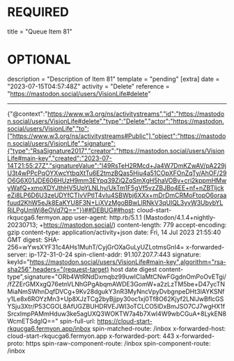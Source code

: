 
# REQUIRED
title = "Queue Item 81"
# OPTIONAL
description = "Description of Item 81"
template = "pending"
[extra]
date = "2023-07-15T04:57:48Z"
activity = "Delete"
reference = "https://mastodon.social/users/VisionLife#delete"

---
{"@context":"https://www.w3.org/ns/activitystreams","id":"https://mastodon.social/users/VisionLife#delete","type":"Delete","actor":"https://mastodon.social/users/VisionLife","to":["https://www.w3.org/ns/activitystreams#Public"],"object":"https://mastodon.social/users/VisionLife","signature":{"type":"RsaSignature2017","creator":"https://mastodon.social/users/VisionLife#main-key","created":"2023-07-14T21:55:27Z","signatureValue":"l49RsTeH2RMcd+Ja4W7DmKZwAV/pA229jU3t4wPPcPqOYXwcYtbqXtTu6E2tmzBQas5Hiu4a51COpXFOnZqTy/AhOF/29O6G6X01JDE606HUzH9mm3EYpq39ZiQZqSmXgH5haVOBv+cri2kppmHMwyWafQ+xmoXDYJthHV5UpYLNLhy/UkTm1F5gVf5vzZBJBo4EE+nf+nZBTljckeZi8LP6D6U3zeUDYfCTIvVPtlT4vIu4SBWbj6XXx+mDrDmCRMoFtopO6oraafuud2KhW5eJk8EaKYU8F3N+LjXVzMgoBBwLIRNkV3qUlQL3yyW3UbvbYLRiLPgUmWj8eOVd7Q=="}}##DEBUG##host: cloud-start-rkqucga6.fermyon.app
user-agent: http.rb/5.1.1 (Mastodon/4.1.4+nightly-20230713; +https://mastodon.social/)
content-length: 779
accept-encoding: gzip
content-type: application/activity+json
date: Fri, 14 Jul 2023 21:55:40 GMT
digest: SHA-256=wYwsXYF31c4AHs1MuhT/CyjGrOXaGuLyUZLotmsGnI4=
x-forwarded-server: ip-172-31-0-24
spin-client-addr: 91.107.207.7:443
signature: keyId="https://mastodon.social/users/VisionLife#main-key",algorithm="rsa-sha256",headers="(request-target) host date digest content-type",signature="ORb4WtRNdDxmqbz99uwlCIaMtCNwFGgdnOmPoOvETgi//fZZErGMXxgQ76etnVLNhGPgAbqmAWDE3GomW+a2zLzTM5be+D47ycTNMiaNmSWhnDqfDVCg+9Kv28dgukY3nR3MyNncVpyDvbgnpeDHt3lAYKSNfy1Le8x6ROYzMn3+Up8XJzTCg2byBjjpy30oc1xj0Tf8O62Kjyf2LNlJwBflcGSYSju3Xtr/P53CGOL8AfUGZBUHDRVEJWI3oTCLCO5lDxBmJSO7CJ7wgHX1fSrcxImpPAMmHduw3ke5agUXQ3WOKTW7a4b7XwI4W9wbCGuA+8LykEN8WcmETSdgIQ=="
spin-full-url: https://cloud-start-rkqucga6.fermyon.app/inbox
spin-matched-route: /inbox
x-forwarded-host: cloud-start-rkqucga6.fermyon.app
x-forwarded-port: 443
x-forwarded-proto: https
spin-raw-component-route: /inbox
spin-component-route: /inbox

